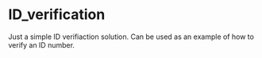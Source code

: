 # ID_verification
Just a simple ID verifiaction solution. Can be used as an example of how to verify an ID number.
